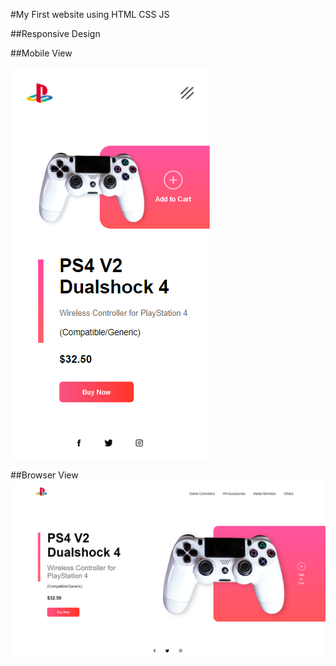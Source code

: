 
#My First website using HTML CSS JS

##Responsive Design

##Mobile View

![](https://github.com/Humza-K-T/My-First-Website/blob/master/mobile%20display.png)

##Browser View
![](https://github.com/Humza-K-T/My-First-Website/blob/master/browser.png)
